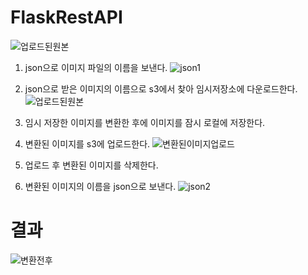 # FlaskRestAPI

![업로드된원본](https://user-images.githubusercontent.com/78336335/148682864-51b41514-cf92-42c0-9de6-286d3bb0be81.png)


1. json으로 이미지 파일의 이름을 보낸다.
![json1](https://user-images.githubusercontent.com/78336335/148682855-9379f0c4-54a6-4de6-bdb7-ce5007c16ad1.png)

4. json으로 받은 이미지의 이름으로 s3에서 찾아 임시저장소에 다운로드한다.
![업로드된원본](https://user-images.githubusercontent.com/78336335/148682864-51b41514-cf92-42c0-9de6-286d3bb0be81.png)

6. 임시 저장한 이미지를 변환한 후에 이미지를 잠시 로컬에 저장한다.
7. 변환된 이미지를 s3에 업로드한다.
![변환된이미지업로드](https://user-images.githubusercontent.com/78336335/148682861-22e23ae6-ccb9-41f4-92e4-55d39b6b07a3.png)


8. 업로드 후 변환된 이미지를 삭제한다.
9. 변환된 이미지의 이름을 json으로 보낸다.
![json2](https://user-images.githubusercontent.com/78336335/148682859-cf74e473-70f4-40b5-89e5-903cc11478cf.png)


# 결과
![변환전후](https://user-images.githubusercontent.com/78336335/148682862-9387c06b-b856-4e17-9858-53b57312252a.png)


